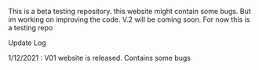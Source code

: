 This is a beta testing repository. this website might contain some bugs. But im working on improving the code. V.2 will be coming soon. For now this is a testing repo

Update Log

1/12/2021 : V01 website is released. Contains some bugs